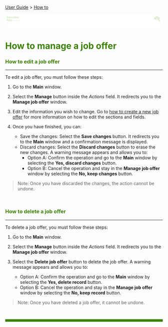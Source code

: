[User Guide](../README.md) > [How to](README.md)

![banner](../../attachments/peque.png)

# <span style="color:#3C8000">How to manage a job offer</span>

### <span style="color:#3C8000">How to edit a job offer</span>

---

To edit a job offer, you must follow these steps:

1. Go to the **Main** window.
1. Select the **Manage** button inside the _Actions_ field. It redirects you to the **Manage job offer** window.
1. Edit the information you wish to change. Go to [how to create a new job offer](How-to-create-a-job-offer.md) for more information on how to edit the sections and fields.
1. Once you have finished, you can:

   - Save the changes: Select the **Save changes** button. It redirects you to the **Main** window and a confirmation message is displayed.
   - Discard changes: Select the **Discard changes** button to erase the new changes. A warning message appears and allows you to:
     - Option A: Confirm the operation and go to the **Main** window by selecting the **Yes, discard changes** button.
     - Option B: Cancel the operation and stay in the **Manage job offer** window by selecting the **No, keep changes** button.

> Note: Once you have discarded the changes, the action cannot be undone.

<br>

### <span style="color:#3C8000">How to delete a job offer</span>

---

To delete a job offer, you must follow these steps:

1. Go to the **Main** window.
1. Select the **Manage** button inside the _Actions_ field. It redirects you to the **Manage job offer** window.
1. Select the **Delete job offer** button to delete the job offer. A warning message appears and allows you to:

   - Option A: Confirm the operation and go to the **Main** window by selecting the **Yes, delete record** button.
   - Option B: Cancel the operation and stay in the **Manage job offer** window by selecting the **No, keep record** button.

> Note: Once you have deleted a job offer, it cannot be undone.

<br>
<hr style="height:8px;background-color:#3C8000">
